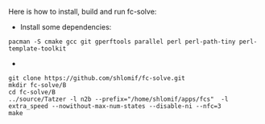 Here is how to install, build and run fc-solve:

* Install some dependencies:

```
pacman -S cmake gcc git gperftools parallel perl perl-path-tiny perl-template-toolkit
```

*

```
git clone https://github.com/shlomif/fc-solve.git
mkdir fc-solve/B
cd fc-solve/B
../source/Tatzer -l n2b --prefix="/home/shlomif/apps/fcs"  -l extra_speed --nowithout-max-num-states --disable-ni --nfc=3
make
```


